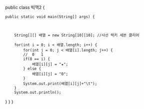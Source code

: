 
public class 빅맥2 {
	

	public static void main(String[] args) {
	
		

		String[][] 배열 = new String[10][10]; //사선 럭키 세븐 클리어
	
		for(int i = 0; i < 배열.length; i++) {
			for(int j = 0; j < 배열[i].length; j++) {
			//  0   1
			if(8 == i) {
				배열[i][j] = "★";			
			} else {
				배열[i][j] = "0";
			}
			System.out.print(배열[i][j]+"\t");
		}
		System.out.println();
		
	
}
}
	}
